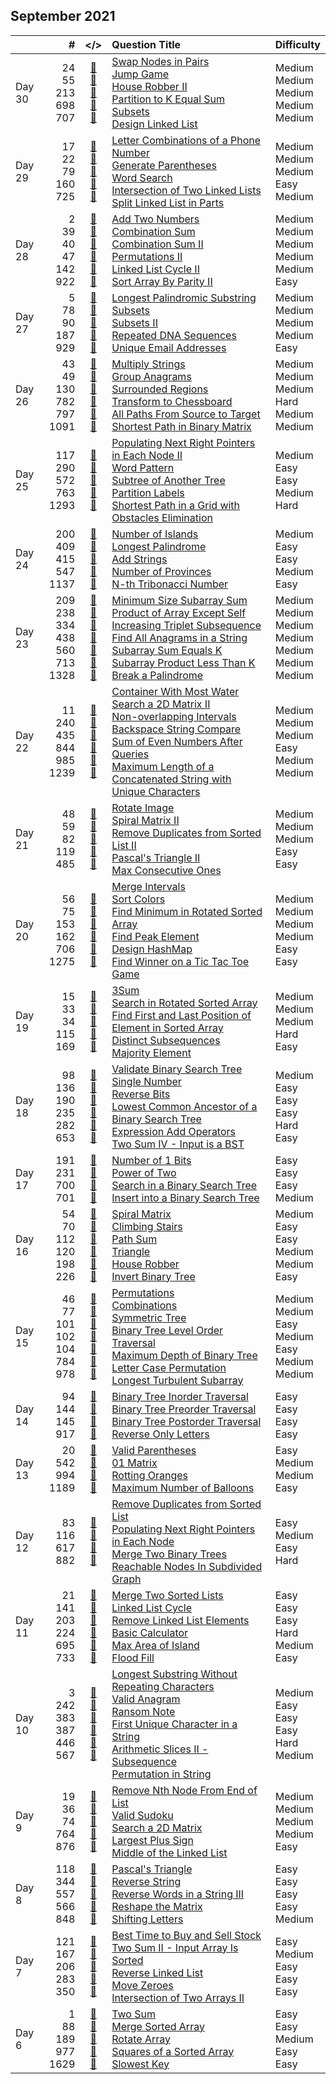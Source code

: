 ## September 2021

||#|</>|Question Title|Difficulty|
|:--|--:|:-:|:--|:--|
|Day 30|24<br>55<br>213<br>698<br>707|[📎](../src/q_1_50/q0024.cc)<br>[📎](../src/q_51_100/q0055.cc)<br>[📎](../src/q_201_250/q0213.cc)<br>[📎](../src/q_651_700/q0698.cc)<br>[📎](../src/q_701_750/q0707.cc)|[Swap Nodes in Pairs](https://leetcode.com/problems/swap-nodes-in-pairs/)<br>[Jump Game](https://leetcode.com/problems/jump-game/)<br>[House Robber II](https://leetcode.com/problems/house-robber-ii/)<br>[Partition to K Equal Sum Subsets](https://leetcode.com/problems/partition-to-k-equal-sum-subsets/)<br>[Design Linked List](https://leetcode.com/problems/design-linked-list/)|Medium<br>Medium<br>Medium<br>Medium<br>Medium|
|Day 29|17<br>22<br>79<br>160<br>725|[📎](../src/q_1_50/q0017.cc)<br>[📎](../src/q_1_50/q0022.cc)<br>[📎](../src/q_51_100/q0079.cc)<br>[📎](../src/q_151_200/q0160.cc)<br>[📎](../src/q_701_750/q0725.cc)|[Letter Combinations of a Phone Number](https://leetcode.com/problems/letter-combinations-of-a-phone-number/)<br>[Generate Parentheses](https://leetcode.com/problems/generate-parentheses/)<br>[Word Search](https://leetcode.com/problems/word-search/)<br>[Intersection of Two Linked Lists](https://leetcode.com/problems/intersection-of-two-linked-lists/)<br>[Split Linked List in Parts](https://leetcode.com/problems/split-linked-list-in-parts/)|Medium<br>Medium<br>Medium<br>Easy<br>Medium|
|Day 28|2<br>39<br>40<br>47<br>142<br>922|[📎](../src/q_1_50/q0002.cc)<br>[📎](../src/q_1_50/q0039.cc)<br>[📎](../src/q_1_50/q0040.cc)<br>[📎](../src/q_1_50/q0047.cc)<br>[📎](../src/q_101_150/q0142.cc)<br>[📎](../src/q_901_950/q0922.cc)|[Add Two Numbers](https://leetcode.com/problems/add-two-numbers/)<br>[Combination Sum](https://leetcode.com/problems/combination-sum/)<br>[Combination Sum II](https://leetcode.com/problems/combination-sum-ii/)<br>[Permutations II](https://leetcode.com/problems/permutations-ii/)<br>[Linked List Cycle II](https://leetcode.com/problems/linked-list-cycle-ii/)<br>[Sort Array By Parity II](https://leetcode.com/problems/sort-array-by-parity-ii/)|Medium<br>Medium<br>Medium<br>Medium<br>Medium<br>Easy|
|Day 27|5<br>78<br>90<br>187<br>929|[📎](../src/q_1_50/q0005.cc)<br>[📎](../src/q_51_100/q0078.cc)<br>[📎](../src/q_51_100/q0090.cc)<br>[📎](../src/q_151_200/q0187.cc)<br>[📎](../src/q_901_950/q0929.cc)|[Longest Palindromic Substring](https://leetcode.com/problems/longest-palindromic-substring/)<br>[Subsets](https://leetcode.com/problems/subsets/)<br>[Subsets II](https://leetcode.com/problems/subsets-ii/)<br>[Repeated DNA Sequences](https://leetcode.com/problems/repeated-dna-sequences/)<br>[Unique Email Addresses](https://leetcode.com/problems/unique-email-addresses/)|Medium<br>Medium<br>Medium<br>Medium<br>Easy|
|Day 26|43<br>49<br>130<br>782<br>797<br>1091|[📎](../src/q_1_50/q0043.cc)<br>[📎](../src/q_1_50/q0049.cc)<br>[📎](../src/q_101_150/q0130.cc)<br>[📎](../src/q_751_800/q0782.cc)<br>[📎](../src/q_751_800/q0797.cc)<br>[📎](../src/q_1051_1100/q1091.cc)|[Multiply Strings](https://leetcode.com/problems/multiply-strings/)<br>[Group Anagrams](https://leetcode.com/problems/group-anagrams/)<br>[Surrounded Regions](https://leetcode.com/problems/surrounded-regions/)<br>[Transform to Chessboard](https://leetcode.com/problems/transform-to-chessboard/)<br>[All Paths From Source to Target](https://leetcode.com/problems/all-paths-from-source-to-target/)<br>[Shortest Path in Binary Matrix](https://leetcode.com/problems/shortest-path-in-binary-matrix/)|Medium<br>Medium<br>Medium<br>Hard<br>Medium<br>Medium|
|Day 25|117<br>290<br>572<br>763<br>1293|[📎](../src/q_101_150/q0117.cc)<br>[📎](../src/q_251_300/q0290.cc)<br>[📎](../src/q_551_600/q0572.cc)<br>[📎](../src/q_751_800/q0763.cc)<br>[📎](../src/q_1251_1300/q1293.cc)|[Populating Next Right Pointers in Each Node II](https://leetcode.com/problems/populating-next-right-pointers-in-each-node-ii/)<br>[Word Pattern](https://leetcode.com/problems/word-pattern/)<br>[Subtree of Another Tree](https://leetcode.com/problems/subtree-of-another-tree/)<br>[Partition Labels](https://leetcode.com/problems/partition-labels/)<br>[Shortest Path in a Grid with Obstacles Elimination](https://leetcode.com/problems/shortest-path-in-a-grid-with-obstacles-elimination/)|Medium<br>Easy<br>Easy<br>Medium<br>Hard|
|Day 24|200<br>409<br>415<br>547<br>1137|[📎](../src/q_151_200/q0200.cc)<br>[📎](../src/q_401_450/q0409.cc)<br>[📎](../src/q_401_450/q0415.cc)<br>[📎](../src/q_501_550/q0547.cc)<br>[📎](../src/q_1101_1150/q1137.cc)|[Number of Islands](https://leetcode.com/problems/number-of-islands/)<br>[Longest Palindrome](https://leetcode.com/problems/longest-palindrome/)<br>[Add Strings](https://leetcode.com/problems/add-strings/)<br>[Number of Provinces](https://leetcode.com/problems/number-of-provinces/)<br>[N-th Tribonacci Number](https://leetcode.com/problems/n-th-tribonacci-number/)|Medium<br>Easy<br>Easy<br>Medium<br>Easy|
|Day 23|209<br>238<br>334<br>438<br>560<br>713<br>1328|[📎](../src/q_201_250/q0209.cc)<br>[📎](../src/q_201_250/q0238.cc)<br>[📎](../src/q_301_350/q0334.cc)<br>[📎](../src/q_401_450/q0438.cc)<br>[📎](../src/q_551_600/q0560.cc)<br>[📎](../src/q_701_750/q0713.cc)<br>[📎](../src/q_1301_1350/q1328.cc)|[Minimum Size Subarray Sum](https://leetcode.com/problems/minimum-size-subarray-sum/)<br>[Product of Array Except Self](https://leetcode.com/problems/product-of-array-except-self/)<br>[Increasing Triplet Subsequence](https://leetcode.com/problems/increasing-triplet-subsequence/)<br>[Find All Anagrams in a String](https://leetcode.com/problems/find-all-anagrams-in-a-string/)<br>[Subarray Sum Equals K](https://leetcode.com/problems/subarray-sum-equals-k/)<br>[Subarray Product Less Than K](https://leetcode.com/problems/subarray-product-less-than-k/)<br>[Break a Palindrome](https://leetcode.com/problems/break-a-palindrome/)|Medium<br>Medium<br>Medium<br>Medium<br>Medium<br>Medium<br>Medium|
|Day 22|11<br>240<br>435<br>844<br>985<br>1239|[📎](../src/q_1_50/q0011.cc)<br>[📎](../src/q_201_250/q0240.cc)<br>[📎](../src/q_401_450/q0435.cc)<br>[📎](../src/q_801_850/q0844.cc)<br>[📎](../src/q_951_1000/q0985.cc)<br>[📎](../src/q_1201_1250/q1239.cc)|[Container With Most Water](https://leetcode.com/problems/container-with-most-water/)<br>[Search a 2D Matrix II](https://leetcode.com/problems/search-a-2d-matrix-ii/)<br>[Non-overlapping Intervals](https://leetcode.com/problems/non-overlapping-intervals/)<br>[Backspace String Compare](https://leetcode.com/problems/backspace-string-compare/)<br>[Sum of Even Numbers After Queries](https://leetcode.com/problems/sum-of-even-numbers-after-queries/)<br>[Maximum Length of a Concatenated String with Unique Characters](https://leetcode.com/problems/maximum-length-of-a-concatenated-string-with-unique-characters/)|Medium<br>Medium<br>Medium<br>Easy<br>Medium<br>Medium|
|Day 21|48<br>59<br>82<br>119<br>485|[📎](../src/q_1_50/q0048.cc)<br>[📎](../src/q_51_100/q0059.cc)<br>[📎](../src/q_51_100/q0082.cc)<br>[📎](../src/q_101_150/q0119.cc)<br>[📎](../src/q_451_500/q0485.cc)|[Rotate Image](https://leetcode.com/problems/rotate-image/)<br>[Spiral Matrix II](https://leetcode.com/problems/spiral-matrix-ii/)<br>[Remove Duplicates from Sorted List II](https://leetcode.com/problems/remove-duplicates-from-sorted-list-ii/)<br>[Pascal's Triangle II](https://leetcode.com/problems/pascals-triangle-ii/)<br>[Max Consecutive Ones](https://leetcode.com/problems/max-consecutive-ones/)|Medium<br>Medium<br>Medium<br>Easy<br>Easy|
|Day 20|56<br>75<br>153<br>162<br>706<br>1275|[📎](../src/q_51_100/q0056.cc)<br>[📎](../src/q_51_100/q0075.cc)<br>[📎](../src/q_151_200/q0153.cc)<br>[📎](../src/q_151_200/q0162.cc)<br>[📎](../src/q_701_750/q0706.cc)<br>[📎](../src/q_1251_1300/q1275.cc)|[Merge Intervals](https://leetcode.com/problems/merge-intervals/)<br>[Sort Colors](https://leetcode.com/problems/sort-colors/)<br>[Find Minimum in Rotated Sorted Array](https://leetcode.com/problems/find-minimum-in-rotated-sorted-array/)<br>[Find Peak Element](https://leetcode.com/problems/find-peak-element/)<br>[Design HashMap](https://leetcode.com/problems/design-hashmap/)<br>[Find Winner on a Tic Tac Toe Game](https://leetcode.com/problems/find-winner-on-a-tic-tac-toe-game/)|Medium<br>Medium<br>Medium<br>Medium<br>Easy<br>Easy|
|Day 19|15<br>33<br>34<br>115<br>169|[📎](../src/q_1_50/q0015.cc)<br>[📎](../src/q_1_50/q0033.cc)<br>[📎](../src/q_1_50/q0034.cc)<br>[📎](../src/q_101_150/q0115.cc)<br>[📎](../src/q_151_200/q0169.cc)|[3Sum](https://leetcode.com/problems/3sum/)<br>[Search in Rotated Sorted Array](https://leetcode.com/problems/search-in-rotated-sorted-array/)<br>[Find First and Last Position of Element in Sorted Array](https://leetcode.com/problems/find-first-and-last-position-of-element-in-sorted-array/)<br>[Distinct Subsequences](https://leetcode.com/problems/distinct-subsequences/)<br>[Majority Element](https://leetcode.com/problems/majority-element/)|Medium<br>Medium<br>Medium<br>Hard<br>Easy|
|Day 18|98<br>136<br>190<br>235<br>282<br>653|[📎](../src/q_51_100/q0098.cc)<br>[📎](../src/q_101_150/q0136.cc)<br>[📎](../src/q_151_200/q0190.cc)<br>[📎](../src/q_201_250/q0235.cc)<br>[📎](../src/q_251_300/q0282.cc)<br>[📎](../src/q_651_700/q0653.cc)|[Validate Binary Search Tree](https://leetcode.com/problems/validate-binary-search-tree/)<br>[Single Number](https://leetcode.com/problems/single-number/)<br>[Reverse Bits](https://leetcode.com/problems/reverse-bits/)<br>[Lowest Common Ancestor of a Binary Search Tree](https://leetcode.com/problems/lowest-common-ancestor-of-a-binary-search-tree/)<br>[Expression Add Operators](https://leetcode.com/problems/expression-add-operators/)<br>[Two Sum IV - Input is a BST](https://leetcode.com/problems/two-sum-iv-input-is-a-bst/)|Medium<br>Easy<br>Easy<br>Easy<br>Hard<br>Easy|
|Day 17|191<br>231<br>700<br>701|[📎](../src/q_151_200/q0191.cc)<br>[📎](../src/q_201_250/q0231.cc)<br>[📎](../src/q_651_700/q0700.cc)<br>[📎](../src/q_701_750/q0701.cc)|[Number of 1 Bits](https://leetcode.com/problems/number-of-1-bits/)<br>[Power of Two](https://leetcode.com/problems/power-of-two/)<br>[Search in a Binary Search Tree](https://leetcode.com/problems/search-in-a-binary-search-tree/)<br>[Insert into a Binary Search Tree](https://leetcode.com/problems/insert-into-a-binary-search-tree/)|Easy<br>Easy<br>Easy<br>Medium|
|Day 16|54<br>70<br>112<br>120<br>198<br>226|[📎](../src/q_51_100/q0054.cc)<br>[📎](../src/q_51_100/q0070.cc)<br>[📎](../src/q_101_150/q0112.cc)<br>[📎](../src/q_101_150/q0120.cc)<br>[📎](../src/q_151_200/q0198.cc)<br>[📎](../src/q_201_250/q0226.cc)|[Spiral Matrix](https://leetcode.com/problems/spiral-matrix/)<br>[Climbing Stairs](https://leetcode.com/problems/climbing-stairs/)<br>[Path Sum](https://leetcode.com/problems/path-sum/)<br>[Triangle](https://leetcode.com/problems/triangle/)<br>[House Robber](https://leetcode.com/problems/house-robber/)<br>[Invert Binary Tree](https://leetcode.com/problems/invert-binary-tree/)|Medium<br>Easy<br>Easy<br>Medium<br>Medium<br>Easy|
|Day 15|46<br>77<br>101<br>102<br>104<br>784<br>978|[📎](../src/q_1_50/q0046.cc)<br>[📎](../src/q_51_100/q0077.cc)<br>[📎](../src/q_101_150/q0101.cc)<br>[📎](../src/q_101_150/q0102.cc)<br>[📎](../src/q_101_150/q0104.cc)<br>[📎](../src/q_751_800/q0784.cc)<br>[📎](../src/q_951_1000/q0978.cc)|[Permutations](https://leetcode.com/problems/permutations/)<br>[Combinations](https://leetcode.com/problems/combinations/)<br>[Symmetric Tree](https://leetcode.com/problems/symmetric-tree/)<br>[Binary Tree Level Order Traversal](https://leetcode.com/problems/binary-tree-level-order-traversal/)<br>[Maximum Depth of Binary Tree](https://leetcode.com/problems/maximum-depth-of-binary-tree/)<br>[Letter Case Permutation](https://leetcode.com/problems/letter-case-permutation/)<br>[Longest Turbulent Subarray](https://leetcode.com/problems/longest-turbulent-subarray/)|Medium<br>Medium<br>Easy<br>Medium<br>Easy<br>Medium<br>Medium|
|Day 14|94<br>144<br>145<br>917|[📎](../src/q_51_100/q0094.cc)<br>[📎](../src/q_101_150/q0144.cc)<br>[📎](../src/q_101_150/q0145.cc)<br>[📎](../src/q_901_950/q0917.cc)|[Binary Tree Inorder Traversal](https://leetcode.com/problems/binary-tree-inorder-traversal/)<br>[Binary Tree Preorder Traversal](https://leetcode.com/problems/binary-tree-preorder-traversal/)<br>[Binary Tree Postorder Traversal](https://leetcode.com/problems/binary-tree-postorder-traversal/)<br>[Reverse Only Letters](https://leetcode.com/problems/reverse-only-letters/)|Easy<br>Easy<br>Easy<br>Easy|
|Day 13|20<br>542<br>994<br>1189|[📎](../src/q_1_50/q0020.cc)<br>[📎](../src/q_501_550/q0542.cc)<br>[📎](../src/q_951_1000/q0994.cc)<br>[📎](../src/q_1151_1200/q1189.cc)|[Valid Parentheses](https://leetcode.com/problems/valid-parentheses/)<br>[01 Matrix](https://leetcode.com/problems/01-matrix/)<br>[Rotting Oranges](https://leetcode.com/problems/rotting-oranges/)<br>[Maximum Number of Balloons](https://leetcode.com/problems/maximum-number-of-balloons/)|Easy<br>Medium<br>Medium<br>Easy|
|Day 12|83<br>116<br>617<br>882|[📎](../src/q_51_100/q0083.cc)<br>[📎](../src/q_101_150/q0116.cc)<br>[📎](../src/q_601_650/q0617.cc)<br>[📎](../src/q_851_900/q0882.cc)|[Remove Duplicates from Sorted List](https://leetcode.com/problems/remove-duplicates-from-sorted-list/)<br>[Populating Next Right Pointers in Each Node](https://leetcode.com/problems/populating-next-right-pointers-in-each-node/)<br>[Merge Two Binary Trees](https://leetcode.com/problems/merge-two-binary-trees/)<br>[Reachable Nodes In Subdivided Graph](https://leetcode.com/problems/reachable-nodes-in-subdivided-graph/)|Easy<br>Medium<br>Easy<br>Hard|
|Day 11|21<br>141<br>203<br>224<br>695<br>733|[📎](../src/q_1_50/q0021.cc)<br>[📎](../src/q_101_150/q0141.cc)<br>[📎](../src/q_201_250/q0203.cc)<br>[📎](../src/q_201_250/q0224.cc)<br>[📎](../src/q_651_700/q0695.cc)<br>[📎](../src/q_701_750/q0733.cc)|[Merge Two Sorted Lists](https://leetcode.com/problems/merge-two-sorted-lists/)<br>[Linked List Cycle](https://leetcode.com/problems/linked-list-cycle/)<br>[Remove Linked List Elements](https://leetcode.com/problems/remove-linked-list-elements/)<br>[Basic Calculator](https://leetcode.com/problems/basic-calculator/)<br>[Max Area of Island](https://leetcode.com/problems/max-area-of-island/)<br>[Flood Fill](https://leetcode.com/problems/flood-fill/)|Easy<br>Easy<br>Easy<br>Hard<br>Medium<br>Easy|
|Day 10|3<br>242<br>383<br>387<br>446<br>567|[📎](../src/q_1_50/q0003.cc)<br>[📎](../src/q_201_250/q0242.cc)<br>[📎](../src/q_351_400/q0383.cc)<br>[📎](../src/q_351_400/q0387.cc)<br>[📎](../src/q_401_450/q0446.cc)<br>[📎](../src/q_551_600/q0567.cc)|[Longest Substring Without Repeating Characters](https://leetcode.com/problems/longest-substring-without-repeating-characters/)<br>[Valid Anagram](https://leetcode.com/problems/valid-anagram/)<br>[Ransom Note](https://leetcode.com/problems/ransom-note/)<br>[First Unique Character in a String](https://leetcode.com/problems/first-unique-character-in-a-string/)<br>[Arithmetic Slices II - Subsequence](https://leetcode.com/problems/arithmetic-slices-ii-subsequence/)<br>[Permutation in String](https://leetcode.com/problems/permutation-in-string/)|Medium<br>Easy<br>Easy<br>Easy<br>Hard<br>Medium|
|Day 9|19<br>36<br>74<br>764<br>876|[📎](../src/q_1_50/q0019.cc)<br>[📎](../src/q_1_50/q0036.cc)<br>[📎](../src/q_51_100/q0074.cc)<br>[📎](../src/q_751_800/q0764.cc)<br>[📎](../src/q_851_900/q0876.cc)|[Remove Nth Node From End of List](https://leetcode.com/problems/remove-nth-node-from-end-of-list/)<br>[Valid Sudoku](https://leetcode.com/problems/valid-sudoku/)<br>[Search a 2D Matrix](https://leetcode.com/problems/search-a-2d-matrix/)<br>[Largest Plus Sign](https://leetcode.com/problems/largest-plus-sign/)<br>[Middle of the Linked List](https://leetcode.com/problems/middle-of-the-linked-list/)|Medium<br>Medium<br>Medium<br>Medium<br>Easy|
|Day 8|118<br>344<br>557<br>566<br>848|[📎](../src/q_101_150/q0118.cc)<br>[📎](../src/q_301_350/q0344.cc)<br>[📎](../src/q_551_600/q0557.cc)<br>[📎](../src/q_551_600/q0566.cc)<br>[📎](../src/q_801_850/q0848.cc)|[Pascal's Triangle](https://leetcode.com/problems/pascals-triangle/)<br>[Reverse String](https://leetcode.com/problems/reverse-string/)<br>[Reverse Words in a String III](https://leetcode.com/problems/reverse-words-in-a-string-iii/)<br>[Reshape the Matrix](https://leetcode.com/problems/reshape-the-matrix/)<br>[Shifting Letters](https://leetcode.com/problems/shifting-letters/)|Easy<br>Easy<br>Easy<br>Easy<br>Medium|
|Day 7|121<br>167<br>206<br>283<br>350|[📎](../src/q_101_150/q0121.cc)<br>[📎](../src/q_151_200/q0167.cc)<br>[📎](../src/q_201_250/q0206.cc)<br>[📎](../src/q_251_300/q0283.cc)<br>[📎](../src/q_301_350/q0350.cc)|[Best Time to Buy and Sell Stock](https://leetcode.com/problems/best-time-to-buy-and-sell-stock/)<br>[Two Sum II - Input Array Is Sorted](https://leetcode.com/problems/two-sum-ii-input-array-is-sorted/)<br>[Reverse Linked List](https://leetcode.com/problems/reverse-linked-list/)<br>[Move Zeroes](https://leetcode.com/problems/move-zeroes/)<br>[Intersection of Two Arrays II](https://leetcode.com/problems/intersection-of-two-arrays-ii/)|Easy<br>Medium<br>Easy<br>Easy<br>Easy|
|Day 6|1<br>88<br>189<br>977<br>1629|[📎](../src/q_1_50/q0001.cc)<br>[📎](../src/q_51_100/q0088.cc)<br>[📎](../src/q_151_200/q0189.cc)<br>[📎](../src/q_951_1000/q0977.cc)<br>[📎](../src/q_1601_1650/q1629.cc)|[Two Sum](https://leetcode.com/problems/two-sum/)<br>[Merge Sorted Array](https://leetcode.com/problems/merge-sorted-array/)<br>[Rotate Array](https://leetcode.com/problems/rotate-array/)<br>[Squares of a Sorted Array](https://leetcode.com/problems/squares-of-a-sorted-array/)<br>[Slowest Key](https://leetcode.com/problems/slowest-key/)|Easy<br>Easy<br>Medium<br>Easy<br>Easy|

